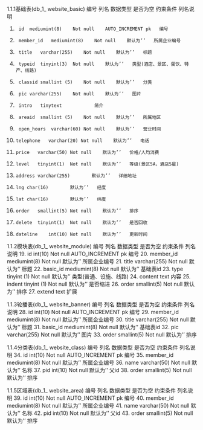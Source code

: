 1.1.1基础表(db_1_ website_basic)
编号	列名	数据类型	是否为空	约束条件	列名说明
1.		id	mediumint(8)	Not null	AUTO_INCREMENT pk  	编号
2.		member_id	mediumint(8)	Not null	默认为’’	所属企业编号
3.		title	varchar(255)	Not null	默认为’’	标题
4.		typeid	tinyint(3)	Not null	默认为’’	类型(酒店、景区、餐饮、特产、线路)
5.		classid	smallint (5)	Not null	默认为’’	分类
6.		pic	varchar(255)	Not null	默认为’’	图片
7.		intro	tinytext			简介
8.		areaid	smallint (5)	Not null	默认为’’	所属地区
9.		open_hours	varchar(60)	Not null	默认为’’	营业时间
10.		telephone	varchar(20)	Not null	默认为’’	电话
11.		price	varchar(50)	Not null	默认为’’	价格/人均消费
12.		level	tinyint(1)	Not null	默认为’’	等级(景区5A，酒店5星)
13.		address	varchar(255)		默认为’’	详细地址
14.		lng	char(16)		默认为’’	经度
15.		lat	char(16)		默认为’’	纬度
16.		order	smallint(5)	Not null	默认为’’	排序
17.		delete	tinyint(1)	Not null	默认为’’	是否回收
18.		dateline	int(10)	Not null	默认为’’	更新时间

1.1.2模块表(db_1_ website_module)
编号	列名	数据类型	是否为空	约束条件	列名说明
19.		id	int(10)	Not null	AUTO_INCREMENT pk  	编号
20.		member_id	mediumint(8)	Not null	默认为’’	所属企业编号
21.		title	varchar(255)	Not null	默认为’’	标题
22.		basic_id	mediumint(8)	Not null	默认为’’	基础表id
23.		type	tinyint (1)	Not null	默认为’’	类型(普通、设施、线路)
24.		content	text			内容
25.		indent	tinyint (1)	Not null	默认为’’	是否缩进
26.		order	smallint(5)	Not null	默认为’’	排序
27.		extend	text			扩展

1.1.3轮播表(db_1_ website_banner)
编号	列名	数据类型	是否为空	约束条件	列名说明
28.		id	int(10)	Not null	AUTO_INCREMENT pk  	编号
29.		member_id	mediumint(8)	Not null	默认为’’	所属企业编号
30.		title	varchar(255)	Not null	默认为’’	标题
31.		basic_id	mediumint(8)	Not null	默认为’’	基础表id
32.		pic	varchar(255)	Not null	默认为’’	图片
33.		order	smallint(5)	Not null	默认为’’	排序

1.1.4分类表(db_1_ website_class)
编号	列名	数据类型	是否为空	约束条件	列名说明
34.		id	int(10)	Not null	AUTO_INCREMENT pk  	编号
35.		member_id	mediumint(8)	Not null	默认为’’	所属企业编号
36.		name	varchar(50)	Not null	默认为’’	名称
37.		pid	int(10)	Not null	默认为’’	父id
38.		order	smallint(5)	Not null	默认为’’	排序

1.1.5区域表(db_1_ website_area)
编号	列名	数据类型	是否为空	约束条件	列名说明
39.		id	int(10)	Not null	AUTO_INCREMENT pk  	编号
40.		member_id	mediumint(8)	Not null	默认为’’	所属企业编号
41.		name	varchar(50)	Not null	默认为’’	名称
42.		pid	int(10)	Not null	默认为’’	父id
43.		order	smallint(5)	Not null	默认为’’	排序

